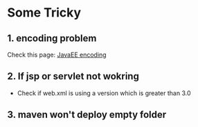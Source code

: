 # Some Tricky

## 1. encoding problem

Check this page: [JavaEE encoding](http://www.monkey1024.com/javaweb/918)

## 2. If jsp or servlet not wokring

-   Check if web.xml is using a version which is greater than 3.0

## 3. maven won't deploy empty folder